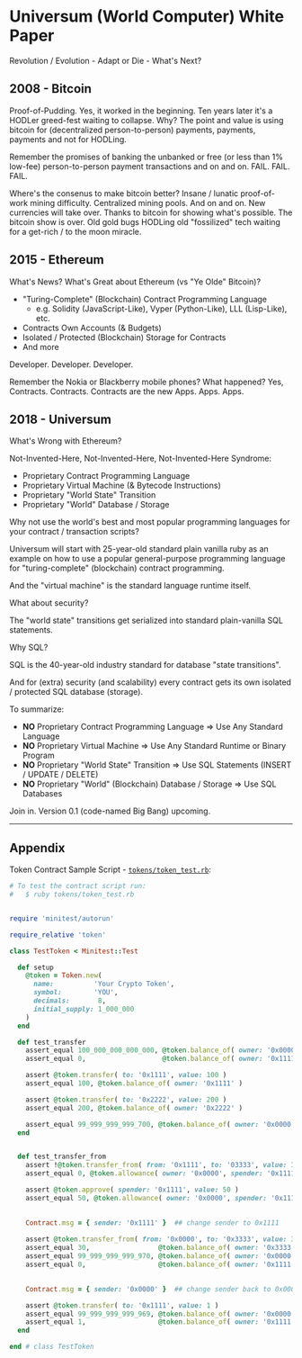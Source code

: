 # Universum (World Computer) White Paper

Revolution / Evolution - Adapt or Die - What's Next?


## 2008 - Bitcoin

Proof-of-Pudding. Yes, it worked in the beginning.
Ten years later it's a HODLer greed-fest 
waiting to collapse. Why? 
The point and value is using bitcoin for (decentralized person-to-person) 
payments, payments, payments and not for HODLing. 

Remember the promises of banking the unbanked or free (or less than 1% low-fee) person-to-person payment transactions 
and on and on. FAIL. FAIL. FAIL.

Where's the consenus to make bitcoin better? 
Insane / lunatic proof-of-work mining difficulty. Centralized mining pools.
 And on and on. New currencies will take over. 
Thanks to bitcoin for showing what's possible. 
The bitcoin show is over. Old gold bugs HODLing old "fossilized" tech waiting for a get-rich / to the moon miracle. 



## 2015 - Ethereum

What's News? What's Great about Ethereum (vs "Ye Olde" Bitcoin)?

- "Turing-Complete" (Blockchain) Contract Programming Language
  - e.g. Solidity (JavaScript-Like), Vyper (Python-Like), LLL (Lisp-Like), etc.
- Contracts Own Accounts (& Budgets)
- Isolated / Protected (Blockchain) Storage for Contracts
- And more

Developer. Developer. Developer.

Remember the Nokia or Blackberry mobile phones? What happened? 
Yes, Contracts. Contracts. Contracts are the new Apps. Apps. Apps.



## 2018 - Universum 

What's Wrong with Ethereum?

Not-Invented-Here, Not-Invented-Here, Not-Invented-Here Syndrome:

- Proprietary Contract Programming Language
- Proprietary Virtual Machine (& Bytecode Instructions)
- Proprietary "World State" Transition
- Proprietary "World" Database / Storage


Why not use the world's best and most popular programming languages for your contract / transaction scripts?

Universum will start with 25-year-old standard plain vanilla ruby as an example on how to use a popular general-purpose programming language for "turing-complete" (blockchain) contract programming.   

And the "virtual machine" is the standard language runtime itself.

What about security?

The "world state" transitions get serialized into standard plain-vanilla SQL statements.


Why SQL?

SQL is the 40-year-old industry standard for database "state transitions".

And for (extra) security (and scalability) 
every contract gets its own isolated / protected SQL database (storage).


To summarize:

- **NO** Proprietary Contract Programming Language => Use Any Standard Language
- **NO** Proprietary Virtual Machine  => Use Any Standard Runtime or Binary Program
- **NO** Proprietary "World State" Transition  => Use SQL Statements (INSERT / UPDATE / DELETE)
- **NO** Proprietary "World" (Blockchain) Database / Storage => Use SQL Databases


Join in. Version 0.1 (code-named Big Bang) upcoming.



---

## Appendix

Token Contract Sample Script - [`tokens/token_test.rb`](https://github.com/openblockchains/universe/blob/master/tokens/token_test.rb):

``` ruby
# To test the contract script run:
#   $ ruby tokens/token_test.rb


require 'minitest/autorun'

require_relative 'token'

class TestToken < Minitest::Test

  def setup
    @token = Token.new(
      name:          'Your Crypto Token',
      symbol:        'YOU',
      decimals:       8,
      initial_supply: 1_000_000
    )
  end

  def test_transfer
    assert_equal 100_000_000_000_000, @token.balance_of( owner: '0x0000' )
    assert_equal 0,                   @token.balance_of( owner: '0x1111' )

    assert @token.transfer( to: '0x1111', value: 100 )
    assert_equal 100, @token.balance_of( owner: '0x1111' )

    assert @token.transfer( to: '0x2222', value: 200 )
    assert_equal 200, @token.balance_of( owner: '0x2222' )

    assert_equal 99_999_999_999_700, @token.balance_of( owner: '0x0000' )
  end


  def test_transfer_from 
    assert !@token.transfer_from( from: '0x1111', to: '03333', value: 30 ) ## note: NOT pre-approved - will FAIL
    assert_equal 0, @token.allowance( owner: '0x0000', spender: '0x1111' )

    assert @token.approve( spender: '0x1111', value: 50 )
    assert_equal 50, @token.allowance( owner: '0x0000', spender: '0x1111' )

    
    Contract.msg = { sender: '0x1111' }  ## change sender to 0x1111
    
    assert @token.transfer_from( from: '0x0000', to: '0x3333', value: 30 )
    assert_equal 30,                 @token.balance_of( owner: '0x3333' )
    assert_equal 99_999_999_999_970, @token.balance_of( owner: '0x0000' )
    assert_equal 0,                  @token.balance_of( owner: '0x1111' )

    
    Contract.msg = { sender: '0x0000' }  ## change sender back to 0x0000

    assert @token.transfer( to: '0x1111', value: 1 )
    assert_equal 99_999_999_999_969, @token.balance_of( owner: '0x0000' )
    assert_equal 1,                  @token.balance_of( owner: '0x1111' )
  end

end # class TestToken
```
